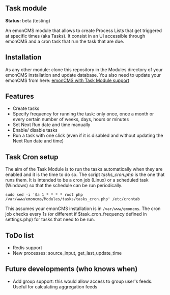 ## Task module

**Status:** beta (testing)

An emonCMS module that allows to create Process Lists that get triggered at specific times (aka Tasks). It consist in an UI accessible through emonCMS and a cron task that run the task that are due.

## Installation
As any other module: clone this repository in the Modules directory of your emonCMS installation and update database.
You also need to update your emonCMS from here: [emonCMS with Task Module support](https://github.com/carboncoop/emoncms/tree/task_module_support)

## Features
- Create tasks
- Specify frequency for running the task: only once, once a month or every certain number of weeks, days, hours or minutes
- Set Next Run date and time manually
- Enable/ disable tasks
- Run a task with one click (even if it is disabled and without updating the Next Run date and time)

## Task Cron setup
The aim of the Task Module is to run the tasks automatically when they are enabled and it is the time to do so.
The script *tasks_cron.php* is the one that runs them. It is intended to be a cron job (Linux) or a scheduled task (Windows) so that the schedule can be run periodically.
```
sudo sed -i '$a 1 * * * * root php /var/www/emoncms/Modules/tasks/tasks_cron.php' /etc/crontab
```
This assumes your emonCMS installation is in `/var/www/emoncms`. 
The cron job checks every 1s (or different if $task_cron_frequency defined in settings.php) for tasks that need to be run.

## ToDo list
- Redis support
- New processes: source_input, get_last_update_time

## Future developments (who knows when)
- Add group support: this would allow access to group user's feeds. Useful for calculating aggregation feeds

